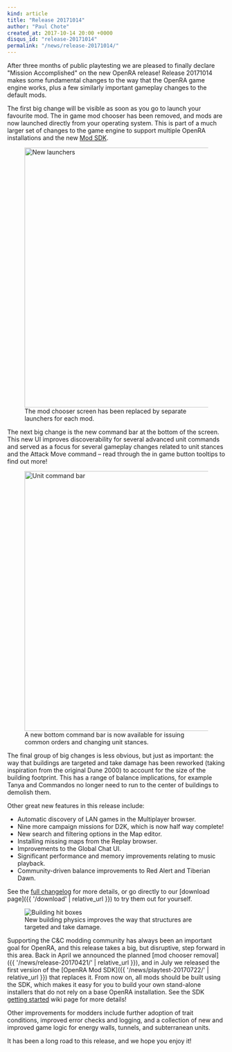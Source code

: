 ```yaml
---
kind: article
title: "Release 20171014"
author: "Paul Chote"
created_at: 2017-10-14 20:00 +0000
disqus_id: "release-20171014"
permalink: "/news/release-20171014/"
---
```


After three months of public playtesting we are pleased to finally declare "Mission Accomplished" on the new OpenRA release!  Release 20171014 makes some fundamental changes to the way that the OpenRA game engine works, plus a few similarly important gameplay changes to the default mods.

The first big change will be visible as soon as you go to launch your favourite mod.  The in game mod chooser has been removed, and mods are now launched directly from your operating system.  This is part of a much larger set of changes to the game engine to support multiple OpenRA installations and the new [Mod SDK](https://github.com/OpenRA/OpenRAModSDK).

<figure>
  <img src="{{ '/images/news/20171014-dmg.webp' | relative_url }}" style="width: 600px" alt="New launchers" />
  <figcaption>The mod chooser screen has been replaced by separate launchers for each mod.</figcaption>
</figure>

The next big change is the new command bar at the bottom of the screen.  This new UI improves discoverability for several advanced unit commands and served as a focus for several gameplay changes related to unit stances and the Attack Move command – read through the in game button tooltips to find out more!

<figure>
  <img src="{{ '/images/news/20171014-commandbar.webp' | relative_url }}" style="width: 600px" alt="Unit command bar" />
  <figcaption>A new bottom command bar is now available for issuing common orders and changing unit stances.</figcaption>
</figure>

The final group of big changes is less obvious, but just as important: the way that buildings are targeted and take damage has been reworked (taking inspiration from the original Dune 2000) to account for the size of the building footprint.  This has a range of balance implications, for example Tanya and Commandos no longer need to run to the center of buildings to demolish them.

Other great new features in this release include:

  * Automatic discovery of LAN games in the Multiplayer browser.
  * Nine more campaign missions for D2K, which is now half way complete!
  * New search and filtering options in the Map editor.
  * Installing missing maps from the Replay browser.
  * Improvements to the Global Chat UI.
  * Significant performance and memory improvements relating to music playback.
  * Community-driven balance improvements to Red Alert and Tiberian Dawn.

See the [full changelog](https://github.com/OpenRA/OpenRA/wiki/Changelog/a67b1a681084e32579d4ef9e92afbb3207ed441e) for more details, or go directly to our [download page]({{ '/download' | relative_url }}) to try them out for yourself.

<figure>
  <img src="{{ '/images/news/20170722-td-buildinghitshapes.webp' | relative_url }}" alt="Building hit boxes" />
  <figcaption>New building physics improves the way that structures are targeted and take damage.</figcaption>
</figure>

Supporting the C&C modding community has always been an important goal for OpenRA, and this release takes a big, but disruptive, step forward in this area.
Back in April we announced the planned [mod chooser removal]({{ '/news/release-20170421/' | relative_url }}), and in July we released the first version of the [OpenRA Mod SDK]({{ '/news/playtest-20170722/' | relative_url }}) that replaces it.  From now on, all mods should be built using the SDK, which makes it easy for you to build your own stand-alone installers that do not rely on a base OpenRA installation.  See the SDK [getting started](https://github.com/OpenRA/OpenRAModSDK/wiki/Getting-Started) wiki page for more details!

Other improvements for modders include further adoption of trait conditions, improved error checks and logging, and a collection of new and improved game logic for energy walls, tunnels, and subterranean units.

It has been a long road to this release, and we hope you enjoy it!